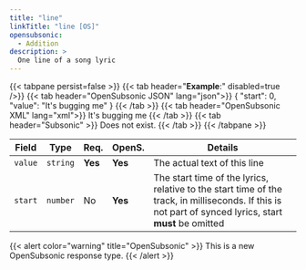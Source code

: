 ```yaml
---
title: "line"
linkTitle: "line [OS]"
opensubsonic:
  - Addition
description: >
  One line of a song lyric
---
```


{{< tabpane persist=false >}}
{{< tab header="**Example**:" disabled=true />}}
{{< tab header="OpenSubsonic JSON" lang="json">}}
{
  "start": 0,
  "value": "It's bugging me"
}
{{< /tab >}}
{{< tab header="OpenSubsonic XML" lang="xml">}}
<line start="0">It's bugging me</line>
{{< /tab >}}
{{< tab header="Subsonic"  >}}
Does not exist.
{{< /tab >}}
{{< /tabpane >}}

| Field   | Type     | Req.    | OpenS.  | Details                                                                                                                                                 |
| ------- | -------- | ------- | ------- | ------------------------------------------------------------------------------------------------------------------------------------------------------- |
| `value` | `string` | **Yes** | **Yes** | The actual text of this line                                                                                                                            |
| `start` | `number` | No      | **Yes** | The start time of the lyrics, relative to the start time of the track, in milliseconds. If this is not part of synced lyrics, start **must** be omitted |

{{< alert color="warning" title="OpenSubsonic" >}}
This is a new OpenSubsonic response type.
{{< /alert >}}
